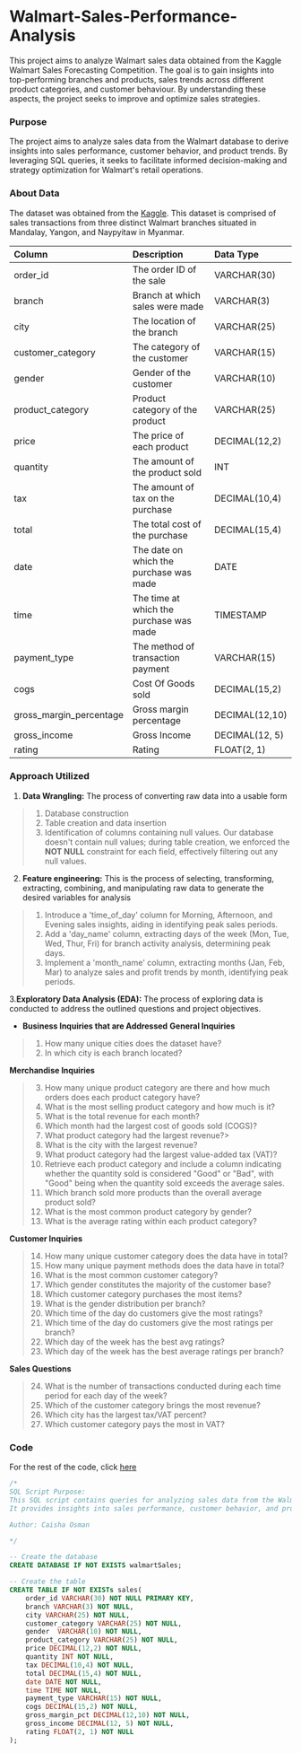 # Walmart-Sales-Performance-Analysis
This project aims to analyze Walmart sales data obtained from the Kaggle Walmart Sales Forecasting Competition. The goal is to gain insights into top-performing branches and products, sales trends across different product categories, and customer behaviour. By understanding these aspects, the project seeks to improve and optimize sales strategies.

### Purpose
The project aims to analyze sales data from the Walmart database to derive insights into sales performance, customer behavior, and product trends. By leveraging SQL queries, it seeks to facilitate informed decision-making and strategy optimization for Walmart's retail operations.

### About Data
The dataset was obtained from the [Kaggle](https://www.kaggle.com/c/walmart-recruiting-store-sales-forecasting). This dataset is comprised of sales transactions from three distinct Walmart branches situated in Mandalay, Yangon, and Naypyitaw in Myanmar.

| Column                  | Description                             | Data Type      |
| :---------------------- | :-------------------------------------- | :------------- |
| order_id              | The order ID of the sale               | VARCHAR(30)    |
| branch                  | Branch at which sales were made         | VARCHAR(3)     |
| city                    | The location of the branch              | VARCHAR(25)    |
| customer_category       | The category of the customer            | VARCHAR(15)    |
| gender                  | Gender of the customer                  | VARCHAR(10)    |
| product_category        | Product category of the product         | VARCHAR(25)   |
| price              | The price of each product               | DECIMAL(12,2) |
| quantity                | The amount of the product sold          | INT            |
| tax                 | The amount of tax on the purchase       | DECIMAL(10,4)    |
| total                   | The total cost of the purchase          | DECIMAL(15,4) |
| date                    | The date on which the purchase was made | DATE           |
| time                    | The time at which the purchase was made | TIMESTAMP      |
| payment_type                 | The method of transaction payment | VARCHAR(15) |
| cogs                    | Cost Of Goods sold                      | DECIMAL(15,2) |
| gross_margin_percentage | Gross margin percentage                 | DECIMAL(12,10) |
| gross_income            | Gross Income                            | DECIMAL(12, 5) |
| rating                  | Rating                                  | FLOAT(2, 1)    |

### Approach Utilized

1. __Data Wrangling:__ The process of converting raw data into a usable form
> 1. Database construction
> 2. Table creation and data insertion
> 3. Identification of columns containing null values. Our database doesn't contain null values; during table creation, we enforced the __NOT NULL__ constraint for each field, effectively filtering out any null values.

2. __Feature engineering:__ This is the process of selecting, transforming, extracting, combining, and manipulating raw data to generate the desired variables for analysis 
> 1. Introduce a 'time_of_day' column for Morning, Afternoon, and Evening sales insights, aiding in identifying peak sales periods.
> 2. Add a 'day_name' column, extracting days of the week (Mon, Tue, Wed, Thur, Fri) for branch activity analysis, determining peak days.
> 3. Implement a 'month_name' column, extracting months (Jan, Feb, Mar) to analyze sales and profit trends by month, identifying peak periods.

3.__Exploratory Data Analysis (EDA):__ The process of exploring data is conducted to address the outlined questions and project objectives.
+ __Business Inquiries that are Addressed__
__General Inquiries__
> 1. How many unique cities does the dataset have?
> 2. In which city is each branch located?

__Merchandise Inquiries__

> 3. How many unique product category are there and how much orders does each product category have?
> 4. What is the most selling product category and how much is it?
> 5. What is the total revenue for each month?
> 6. Which month had the largest cost of goods sold (COGS)?
> 7. What product category had the largest revenue?>
> 8. What is the city with the largest revenue?
> 9. What product category had the largest value-added tax (VAT)?
> 10. Retrieve each product category and include a column indicating whether the quantity sold is considered "Good" or "Bad", with "Good" being when the quantity sold exceeds the average sales.
> 11. Which branch sold more products than the overall average product sold?
> 12. What is the most common product category by gender?
> 13. What is the average rating within each product category?

__Customer Inquiries__  

> 14. How many unique customer category does the data have in total?
> 15. How many unique payment methods does the data have in total?
> 16. What is the most common customer category?
> 17. Which gender constitutes the majority of the customer base?
> 18. Which customer category purchases the most items?
> 19. What is the gender distribution per branch?
> 20. Which time of the day do customers give the most ratings?
> 21. Which time of the day do customers give the most ratings per branch?
> 22. Which day of the week has the best avg ratings?
> 23. Which day of the week has the best average ratings per branch?

__Sales Questions__

> 24. What is the number of transactions conducted during each time period for each day of the week?
> 25. Which of the customer category brings the most revenue?
> 26. Which city has the largest tax/VAT percent?
> 27. Which customer category pays the most in VAT?

### Code

For the rest of the code, click [here](https://github.com/caishaosmanper/Walmart-Sales-Performance-Analysis/blob/main/walmart_analysis.sql)

```sql
/*
SQL Script Purpose:
This SQL script contains queries for analyzing sales data from the Walmart database. 
It provides insights into sales performance, customer behavior, and product trends.

Author: Caisha Osman

*/

-- Create the database
CREATE DATABASE IF NOT EXISTS walmartSales;

-- Create the table 
CREATE TABLE IF NOT EXISTs sales(
	order_id VARCHAR(30) NOT NULL PRIMARY KEY,
    branch VARCHAR(3) NOT NULL,
    city VARCHAR(25) NOT NULL,
    customer_category VARCHAR(25) NOT NULL,
    gender	VARCHAR(10) NOT NULL,
    product_category VARCHAR(25) NOT NULL,
    price DECIMAL(12,2) NOT NULL,
    quantity INT NOT NULL,
    tax DECIMAL(10,4) NOT NULL,
    total DECIMAL(15,4) NOT NULL,
    date DATE NOT NULL,
	time TIME NOT NULL,
    payment_type VARCHAR(15) NOT NULL,
    cogs DECIMAL(15,2) NOT NULL,
    gross_margin_pct DECIMAL(12,10) NOT NULL,
    gross_income DECIMAL(12, 5) NOT NULL,
    rating FLOAT(2, 1) NOT NULL
);
```
